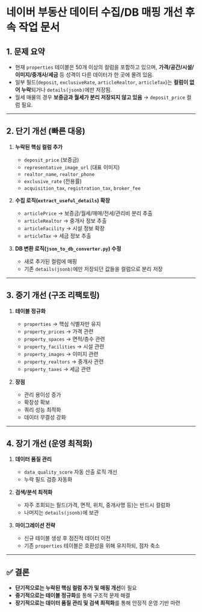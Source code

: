 # 네이버 부동산 데이터 수집/DB 매핑 개선 후속 작업 문서

## 1. 문제 요약
- 현재 `properties` 테이블은 50개 이상의 컬럼을 포함하고 있으며, **가격/공간/시설/이미지/중개사/세금** 등 성격이 다른 데이터가 한 곳에 몰려 있음.
- 일부 필드(`deposit`, `exclusiveRate`, `articleRealtor`, `articleTax`)는 **컬럼이 없어 누락**되거나 `details(jsonb)`에만 저장됨.
- 월세 매물의 경우 **보증금과 월세가 분리 저장되지 않고 있음** → `deposit_price` 컬럼 필요.

---

## 2. 단기 개선 (빠른 대응)
1. **누락된 핵심 컬럼 추가**
   - `deposit_price` (보증금)
   - `representative_image_url` (대표 이미지)
   - `realtor_name`, `realtor_phone`
   - `exclusive_rate` (전용률)
   - `acquisition_tax`, `registration_tax`, `broker_fee`

2. **수집 로직(`extract_useful_details`) 확장**
   - `articlePrice` → 보증금/월세/매매/전세/관리비 분리 추출
   - `articleRealtor` → 중개사 정보 추출
   - `articleFacility` → 시설 정보 확장
   - `articleTax` → 세금 정보 추출

3. **DB 변환 로직(`json_to_db_converter.py`) 수정**
   - 새로 추가된 컬럼에 매핑
   - 기존 `details(jsonb)`에만 저장되던 값들을 컬럼으로 분리 저장

---

## 3. 중기 개선 (구조 리팩토링)
1. **테이블 정규화**
   - `properties` → 핵심 식별자만 유지
   - `property_prices` → 가격 관련
   - `property_spaces` → 면적/층수 관련
   - `property_facilities` → 시설 관련
   - `property_images` → 이미지 관련
   - `property_realtors` → 중개사 관련
   - `property_taxes` → 세금 관련

2. **장점**
   - 관리 용이성 증가
   - 확장성 확보
   - 쿼리 성능 최적화
   - 데이터 무결성 강화

---

## 4. 장기 개선 (운영 최적화)
1. **데이터 품질 관리**
   - `data_quality_score` 자동 산출 로직 개선
   - 누락 필드 검증 자동화

2. **검색/분석 최적화**
   - 자주 조회되는 필드(가격, 면적, 위치, 중개사명 등)는 반드시 컬럼화
   - 나머지는 `details(jsonb)`에 보관

3. **마이그레이션 전략**
   - 신규 테이블 생성 후 점진적 데이터 이전
   - 기존 `properties` 테이블은 호환성을 위해 유지하되, 점차 축소

---

## ✅ 결론
- **단기적으로는 누락된 핵심 컬럼 추가 및 매핑 개선**이 필요
- **중기적으로는 테이블 정규화**를 통해 구조적 문제 해결
- **장기적으로는 데이터 품질 관리 및 검색 최적화**를 통해 안정적 운영 기반 마련
